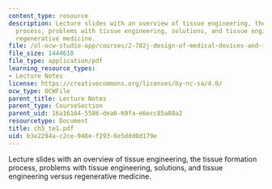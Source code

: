 ```yaml
---
content_type: resource
description: Lecture slides with an overview of tissue engineering, the tissue formation
  process, problems with tissue engineering, solutions, and tissue engineering versus
  regenerative medicine.
file: /ol-ocw-studio-app/courses/2-782j-design-of-medical-devices-and-implants-spring-2006/b3e2294ac2ce946ef2936e5ddd0d179e_ch5_te1.pdf
file_size: 1444618
file_type: application/pdf
learning_resource_types:
- Lecture Notes
license: https://creativecommons.org/licenses/by-nc-sa/4.0/
ocw_type: OCWFile
parent_title: Lecture Notes
parent_type: CourseSection
parent_uid: 16a16164-5586-dea6-69fa-e6ecc85a88a2
resourcetype: Document
title: ch5_te1.pdf
uid: b3e2294a-c2ce-946e-f293-6e5ddd0d179e
---
```

Lecture slides with an overview of tissue engineering, the tissue formation process, problems with tissue engineering, solutions, and tissue engineering versus regenerative medicine.